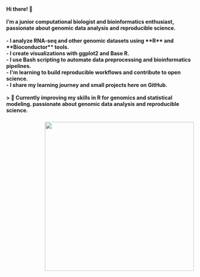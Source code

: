 <h4 align="left">Hi there! 👋<br><br>I’m a  junior computational biologist and bioinformatics enthusiast, passionate about genomic data analysis and reproducible science.<br><br>- I analyze RNA-seq and other genomic datasets using **R** and **Bioconductor** tools.<br>- I create visualizations with ggplot2 and Base R.<br>- I use  Bash scripting to automate data preprocessing and bioinformatics pipelines.<br>- I'm learning to build reproducible workflows and contribute to open science.<br>- I share my learning journey and small projects here on GitHub.<br><br>> 🌱 Currently improving my skills in R for genomics and statistical modeling. passionate about genomic data analysis and reproducible science.</h4>

###

<img align="right" height="400" src="https://media0.giphy.com/media/v1.Y2lkPTc5MGI3NjExYWFydmZyYTFvNmQxbjVjOGFueXZsaTViYnI5ZTRmMTlzOTUycGZ4MiZlcD12MV9pbnRlcm5hbF9naWZfYnlfaWQmY3Q9Zw/O5YEgIWPd2TlR6NHfg/giphy.gif"  />

###
